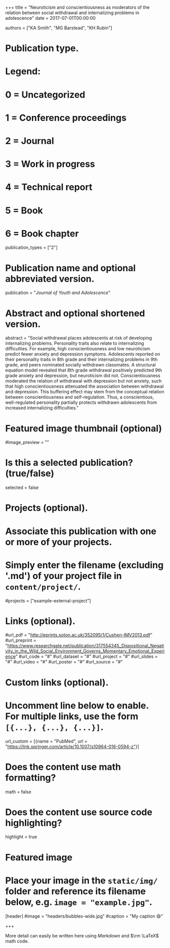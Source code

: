 +++
title = "Neuroticism and conscientiousness as moderators of the relation between social withdrawal and internalizing problems in adolescence"
date = 2017-07-01T00:00:00

authors = ["KA Smith", "MG Barstead", "KH Rubin"]

# Publication type.
# Legend:
# 0 = Uncategorized
# 1 = Conference proceedings
# 2 = Journal
# 3 = Work in progress
# 4 = Technical report
# 5 = Book
# 6 = Book chapter
publication_types = ["2"]

# Publication name and optional abbreviated version.
publication = "*Journal of Youth and Adolescence*"

# Abstract and optional shortened version.
abstract = "Social withdrawal places adolescents at risk of developing internalizing problems. Personality traits also relate to internalizing difficulties. For example, high conscientiousness and low neuroticism predict fewer anxiety and depression symptoms. Adolescents reported on their personality traits in 8th grade and their internalizing problems in 9th grade, and peers nominated socially withdrawn classmates. A structural equation model revealed that 8th grade withdrawal positively predicted 9th grade anxiety and depression, but neuroticism did not. Conscientiousness moderated the relation of withdrawal with depression but not anxiety, such that high conscientiousness attenuated the association between withdrawal and depression. This buffering effect may stem from the conceptual relation between conscientiousness and self-regulation. Thus, a conscientious, well-regulated personality partially protects withdrawn adolescents from increased internalizing difficulties."

# Featured image thumbnail (optional)
#image_preview = ""

# Is this a selected publication? (true/false)
selected = false

# Projects (optional).
#   Associate this publication with one or more of your projects.
#   Simply enter the filename (excluding '.md') of your project file in `content/project/`.
#projects = ["example-external-project"]

# Links (optional).
#url_pdf = "http://eprints.soton.ac.uk/352095/1/Cushen-IMV2013.pdf"
#url_preprint = "https://www.researchgate.net/publication/317554345_Dispositional_Negativity_in_the_Wild_Social_Environment_Governs_Momentary_Emotional_Experience"
#url_code = "#"
#url_dataset = "#"
#url_project = "#"
#url_slides = "#"
#url_video = "#"
#url_poster = "#"
#url_source = "#"

# Custom links (optional).
#   Uncomment line below to enable. For multiple links, use the form `[{...}, {...}, {...}]`.
url_custom = [{name = "PubMed", url = "https://link.springer.com/article/10.1007/s10964-016-0594-z"}]

# Does the content use math formatting?
math = false

# Does the content use source code highlighting?
highlight = true

# Featured image
# Place your image in the `static/img/` folder and reference its filename below, e.g. `image = "example.jpg"`.
[header]
#image = "headers/bubbles-wide.jpg"
#caption = "My caption :smile:"

+++

More detail can easily be written here using *Markdown* and $\rm \LaTeX$ math code.
